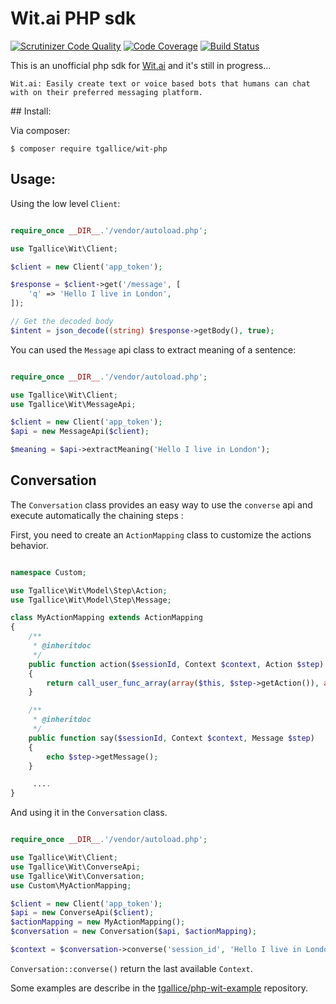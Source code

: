 Wit.ai PHP sdk
==============

[![Scrutinizer Code Quality](https://scrutinizer-ci.com/g/tgallice/wit-php/badges/quality-score.png?b=master)](https://scrutinizer-ci.com/g/tgallice/wit-php/?branch=master)
[![Code Coverage](https://scrutinizer-ci.com/g/tgallice/wit-php/badges/coverage.png?b=master)](https://scrutinizer-ci.com/g/tgallice/wit-php/?branch=master)
[![Build Status](https://travis-ci.org/tgallice/wit-php.svg?branch=master)](https://travis-ci.org/tgallice/wit-php)

This is an unofficial php sdk for [Wit.ai][1] and it's still in progress...

```
Wit.ai: Easily create text or voice based bots that humans can chat with on their preferred messaging platform.
```

## Install:

Via composer:

```
$ composer require tgallice/wit-php
```

## Usage:

Using the low level `Client`:

```php

require_once __DIR__.'/vendor/autoload.php';

use Tgallice\Wit\Client;

$client = new Client('app_token');

$response = $client->get('/message', [
    'q' => 'Hello I live in London',
]);

// Get the decoded body
$intent = json_decode((string) $response->getBody(), true);

```

You can used the `Message` api class to extract meaning of a sentence:

```php

require_once __DIR__.'/vendor/autoload.php';

use Tgallice\Wit\Client;
use Tgallice\Wit\MessageApi;

$client = new Client('app_token');
$api = new MessageApi($client);

$meaning = $api->extractMeaning('Hello I live in London');

```

## Conversation

The `Conversation` class provides an easy way to use the `converse` api and execute automatically the chaining steps :

First, you need to create an `ActionMapping` class to customize the actions behavior.

```php

namespace Custom;

use Tgallice\Wit\Model\Step\Action;
use Tgallice\Wit\Model\Step\Message;

class MyActionMapping extends ActionMapping
{
    /**
     * @inheritdoc
     */
    public function action($sessionId, Context $context, Action $step)
    {
        return call_user_func_array(array($this, $step->getAction()), array($sessionId, $context));
    }

    /**
     * @inheritdoc
     */
    public function say($sessionId, Context $context, Message $step)
    {
        echo $step->getMessage();
    }

     ....
}

```

And using it in the `Conversation` class. 

```php

require_once __DIR__.'/vendor/autoload.php';

use Tgallice\Wit\Client;
use Tgallice\Wit\ConverseApi;
use Tgallice\Wit\Conversation;
use Custom\MyActionMapping;

$client = new Client('app_token');
$api = new ConverseApi($client);
$actionMapping = new MyActionMapping();
$conversation = new Conversation($api, $actionMapping);

$context = $conversation->converse('session_id', 'Hello I live in London');

```

`Conversation::converse()` return the last available `Context`.

Some examples are describe in the [tgallice/php-wit-example][2] repository.

[1]: https://wit.ai
[2]: https://github.com/tgallice/wit-php-example
